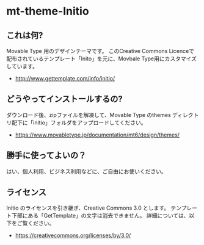 # mt-theme-Initio

## これは何?

Movable Type 用のデザインテーマです。
このCreative Commons Licenceで配布されているテンプレート「Inito」を元に、Movbale Type用にカスタマイズしています。
- http://www.gettemplate.com/info/initio/ 

## どうやってインストールするの?

ダウンロード後、zipファイルを解凍して、Movable Type のthemes ディレクトリ配下に「initio」フォルダをアップロードしてください。
- https://www.movabletype.jp/documentation/mt6/design/themes/


## 勝手に使ってよいの？
はい、個人利用、ビジネス利用などに、ご自由にお使いください。

## ライセンス

Initio のライセンスを引き継ぎ、Creative Commons 3.0 とします。
テンプレート下部にある「GetTemplate」の文字は消去できません。
詳細については、以下をご覧ください。

- https://creativecommons.org/licenses/by/3.0/
